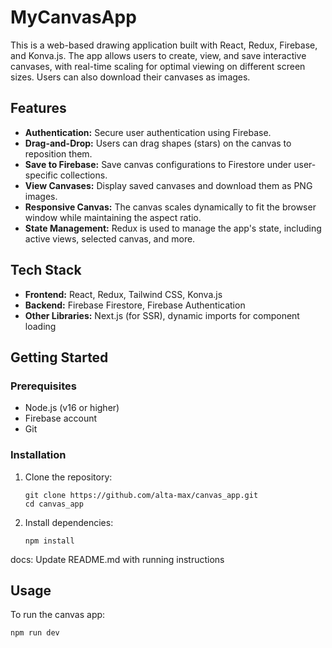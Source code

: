 # MyCanvasApp

This is a web-based drawing application built with React, Redux, Firebase, and Konva.js. The app allows users to create, view, and save interactive canvases, with real-time scaling for optimal viewing on different screen sizes. Users can also download their canvases as images.

## Features

- **Authentication:** Secure user authentication using Firebase.
- **Drag-and-Drop:** Users can drag shapes (stars) on the canvas to reposition them.
- **Save to Firebase:** Save canvas configurations to Firestore under user-specific collections.
- **View Canvases:** Display saved canvases and download them as PNG images.
- **Responsive Canvas:** The canvas scales dynamically to fit the browser window while maintaining the aspect ratio.
- **State Management:** Redux is used to manage the app's state, including active views, selected canvas, and more.

## Tech Stack

- **Frontend:** React, Redux, Tailwind CSS, Konva.js
- **Backend:** Firebase Firestore, Firebase Authentication
- **Other Libraries:** Next.js (for SSR), dynamic imports for component loading

## Getting Started

### Prerequisites

- Node.js (v16 or higher)
- Firebase account
- Git

### Installation

1. Clone the repository:
   ```
   git clone https://github.com/alta-max/canvas_app.git
   cd canvas_app
   ```

2. Install dependencies:
   ```
   npm install
   ```
docs: Update README.md with running instructions

## Usage

To run the canvas app:

```
npm run dev
```
